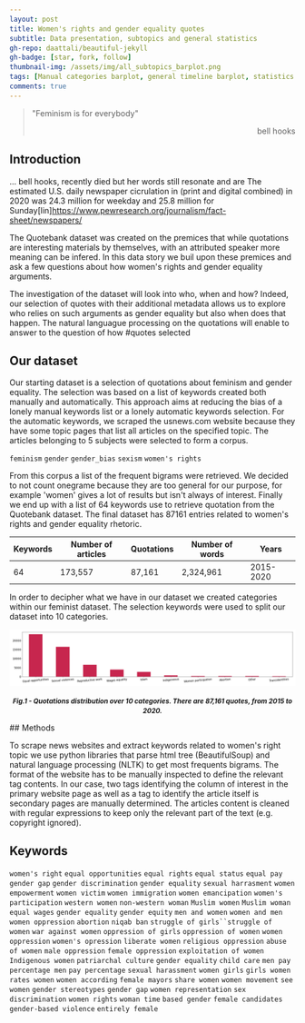 ```yaml
---
layout: post
title: Women's rights and gender equality quotes 
subtitle: Data presentation, subtopics and general statistics
gh-repo: daattali/beautiful-jekyll
gh-badge: [star, fork, follow]
thumbnail-img: /assets/img/all_subtopics_barplot.png
tags: [Manual categories barplot, general timeline barplot, statistics (total number, mean length, number of words, size etc)]
comments: true
---
```


> "Feminism is for everybody" 
> <div style="text-align: right"> bell hooks </div>

## Introduction
...
bell hooks, recently died but her words still resonate and are 
The estimated U.S. daily newspaper cicrulation in (print and digital combined) in 2020 was 24.3 million for weekday and 25.8 million for Sunday[lin]https://www.pewresearch.org/journalism/fact-sheet/newspapers/

The Quotebank dataset was created on the premices that while quotations are interesting materials by themselves, with an attributed speaker more meaning can be infered. In this data story we buil upon these premices and ask a few questions about how women's rights and gender equality arguments.

The investigation of the dataset will look into who, when and how? 
Indeed, our selection of quotes with their additional metadata allows us to explore who relies on such arguments as gender equality but also when does that happen. The natural languague processing on the quotations will enable to answer to the question of how 
#quotes selected

## Our dataset

Our starting dataset is a selection of quotations about feminism and gender equality. The selection was based on a list of keywords created both manually and automatically. This approach aims at reducing the bias of a lonely manual keywords list or a lonely automatic keywords selection. 
For the automatic keywords, we scraped the usnews.com website because they have some topic pages that list all articles on the specified topic. The articles belonging to 5 subjects were selected to form a corpus.

`feminism` `gender`      `gender_bias`      `sexism`        `women's rights`  

From this corpus a list of the frequent bigrams were retrieved. We decided to not count onegrame because they are too general for our purpose, for example 'women' gives a lot of results but isn't always of interest. Finally we end up with a list of 64 keywords use to retrieve quotation from the Quotebank dataset. 
The final dataset has 87161 entries related to women's rights and gender equality rhetoric.

 
 | Keywords| Number of articles |  Quotations| Number of words | Years |
 |--|--|--|--|--|
 |64 |173,557| 87,161|   2,324,961    | 2015-2020|


In order to decipher what we have in our dataset we created categories within our feminist dataset. The selection keywords were used to split our dataset into 10 categories.

<p align = "center">
<img src = "https://raw.githubusercontent.com/epfl-ada/ada-2021-project-concatsanddogs/main/img/all_subtopics_barplot.png">
</p>
<p align = "center">
	<small> 
		<i> 
			<b>
			Fig.1 - Quotations distribution over 10 categories. There are 87,161 quotes, from 2015 to 2020. 
			</b> 
		</i>
	</small>
</p>
## Methods 

To scrape news websites and extract keywords related to women's right topic we use python libraries that parse html tree (BeautifulSoup) and natural language processing (NLTK) to get most frequents bigrams. The format of the website has to be manually inspected to define the relevant tag contents. In our case, two tags identifying the column of interest in the primary website page as well as a tag to identify the article itself is secondary pages are manually determined. The articles content is cleaned with regular expressions to keep only the relevant part of the text (e.g. copyright ignored).

## Keywords 

`women's right` `equal opportunities` `equal rights` `equal status` `equal pay` `gender gap` `gender discrimination` `gender equality` `sexual harrasment`
`women empowerment` `women victim` `women immigration` `women emancipation` `women's participation` `western women` `non-western woman` `Muslim women` `Muslim woman` `equal wages` `gender equality` `gender equity` `men and women` `women and men` `women oppression` `abortion` `niqab ban` `struggle of girls``struggle of women` `war against women` `oppression of girls` `oppression of women` `women oppression` `women's opression` `liberate women` `religious oppression` `abuse of women` `male oppression` `female oppression` `exploitation of women`  `Indigenous women` `patriarchal culture` `gender equality` `child care` `men pay` `percentage men` `pay percentage` `sexual harassment` `women girls` `girls women` `rates women` `women according` `female mayors` `share women` `women movement` `see women` `gender stereotypes` `gender gap` `women representation` `sex discrimination` `women rights` `woman time` `based gender` `female candidates` `gender-based violence` `entirely female` 
